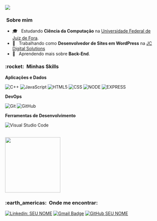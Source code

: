 
![](https://komarev.com/ghpvc/?username=VanessaSwerts&color=006bed)

<h3>  &nbsp;Sobre mim </h3>

- 🎓 &nbsp; Estudando **Ciência da Computação** na <a href="https://www2.ufjf.br/ufjf/">Universidade Federal de Juiz de Fora</a>.
- 💼 &nbsp; Trabalhando como **Desenvolvedor de Sites em WordPress** na <a href="https://www.juliochristo.com/">JC Digital Solutions</a>
- 🌱 &nbsp; Aprendendo mais sobre **Back-End**.

<h3> :rocket: &nbsp;Minhas Skills </h3>

**Aplicações e Dados**

  ![C++](https://img.shields.io/badge/-C++-333333?style=flat&logo=C%2B%2B&logoColor=00599C)
  ![JavaScript](https://img.shields.io/badge/-JavaScript-333333?style=flat&logo=javascript)
  ![HTML5](https://img.shields.io/badge/-HTML5-333333?style=flat&logo=HTML5)
  ![CSS](https://img.shields.io/badge/-CSS-333333?style=flat&logo=CSS3&logoColor=1572B6)
  ![NODE](https://img.shields.io/badge/Node.js-43853D?style=for-the-badge&logo=node.js&logoColor=white)
  ![EXPRESS](https://img.shields.io/badge/Express.js-404D59?style=for-the-badge)
  
**DevOps**

  ![Git](https://img.shields.io/badge/-Git-333333?style=flat&logo=git)
  ![GitHub](https://img.shields.io/badge/-GitHub-333333?style=flat&logo=github)

**Ferramentas de Desenvolvimento**

  ![Visual Studio Code](https://img.shields.io/badge/-Visual%20Studio%20Code-333333?style=flat&logo=visual-studio-code&logoColor=007ACC)

<br/>

<a href="https://github.com/vinicius-de-souza">
  <img height="180em" src="https://github-readme-stats.vercel.app/api?username=vinicius-de-souza&theme=dracula&show_icons=true" />
</a>

<br/>

<h3> :earth_americas: &nbsp;Onde me encontrar: </h3> 

[![Linkedin: SEU NOME](https://img.shields.io/badge/-USERNAME-blue?style=flat-square&logo=Linkedin&logoColor=white&link=LINK-DO-SEU-LINKEDIN)](LINK-DO-SEU-LINKEDIN)
[![Gmail Badge](https://img.shields.io/badge/-seuemail@email.com-006bed?style=flat-square&logo=Gmail&logoColor=white&link=mailto:SEU-EMAIL)](mailto:SEU-EMAIL)
[![GitHub SEU NOME]( https://img.shields.io/github/followers/vinicius-de-souza?label=follow&style=social)](github.com/vinicius-de-souza)
